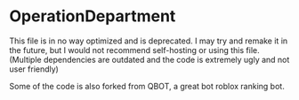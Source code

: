 # OperationDepartment
This file is in no way optimized and is deprecated. I may try and remake it in the future, but I would not recommend self-hosting or using this file. (Multiple dependencies are outdated and the code is extremely ugly and not user friendly)

Some of the code is also forked from QBOT, a great bot roblox ranking bot.
